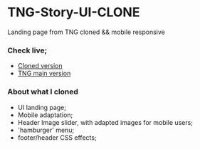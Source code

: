 # TNG-Story-UI-CLONE
Landing page from TNG cloned &amp;&amp; mobile responsive

### Check live;
- [Cloned version](https://dotdott.github.io/TNG-Story-UI-CLONE/)
- [TNG main version](https://www.tng.com.br/)

### About what I cloned
- UI landing page;
- Mobile adaptation;
- Header Image slider, with adapted images for mobile users;
- 'hamburger' menu;
- footer/header CSS effects;
